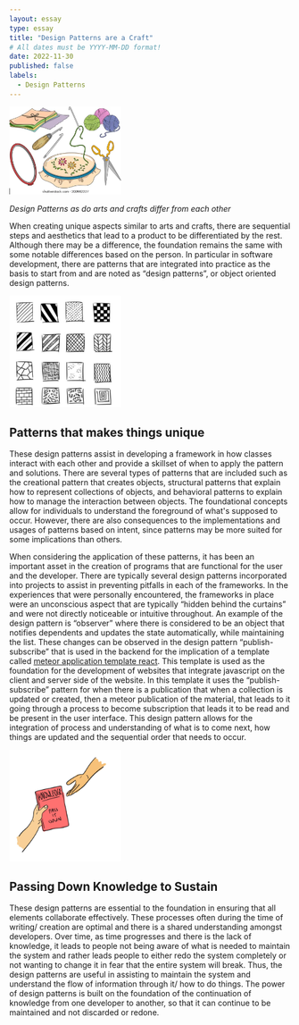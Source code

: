 ```yaml
---
layout: essay
type: essay
title: "Design Patterns are a Craft"
# All dates must be YYYY-MM-DD format!
date: 2022-11-30
published: false
labels:
  - Design Patterns
---
```


<img width="200px" class="rounded float-start pe-4" src="../img/arts.png">

*Design Patterns as do arts and crafts differ from each other* 

When creating unique aspects similar to arts and crafts, there are sequential steps and aesthetics that lead to a product to be differentiated by the rest. Although there may be a difference, the foundation remains the same with some notable differences based on the person. In particular in software development, there are patterns that are integrated into practice as the basis to start from and are noted as “design patterns”, or object oriented design patterns. 

<img width="200px" class="rounded float-start pe-4" src="../img/patterns.png">

## Patterns that makes things unique

These design patterns assist in developing a framework in how classes interact with each other and provide a skillset of when to apply the pattern and solutions. There are several types of patterns that are included such as the creational pattern that creates objects, structural patterns that explain how to represent collections of objects, and behavioral patterns to explain how to manage the interaction between objects. The foundational concepts allow for individuals to understand the foreground of what's supposed to occur. However, there are also consequences to the implementations and usages of patterns based on intent, since patterns may be more suited for some implications than others. 

When considering the application of these patterns, it has been an important asset in the creation of programs that are functional for the user and the developer. There are typically several design patterns incorporated into projects to assist in preventing pitfalls in each of the frameworks. In the experiences that were personally encountered, the frameworks in place were an unconscious aspect that are typically “hidden behind the curtains” and were not directly noticeable or intuitive throughout. An example of the design pattern is “observer” where there is considered to be an object that notifies dependents and updates the state automatically, while maintaining the list. These changes can be observed in the design pattern “publish-subscribe” that is used in the backend for the implication of a template called [meteor application template react](https://github.com/ics-software-engineering/meteor-application-template-react). This template is used as the foundation for the development of websites that integrate javascript on the client and server side of the website. In this template it uses the “publish-subscribe” pattern for when there is a publication that when a collection is updated or created, then a meteor publication of the material, that leads to it going through a process to become subscription that leads it to be read and be present in the user interface. This design pattern allows for the integration of process and understanding of what is to come next, how things are updated and the sequential order that needs to occur. 


<img width="200px" class="rounded float-start pe-4" src="../img/pass-knowledge.png">

## Passing Down Knowledge to Sustain

 These design patterns are essential to the foundation in ensuring that all elements collaborate effectively. These processes often during the time of writing/ creation are optimal and there is a shared understanding amongst developers. Over time, as time progresses and there is the lack of knowledge, it leads to people not being aware of what is needed to maintain the system and rather leads people to either redo the system completely or not wanting to change it in fear that the entire system will break. Thus, the design patterns are useful in assisting to maintain the system and understand the flow of information through it/ how to do things. The power of design patterns is built on the foundation of the continuation of knowledge from one developer to another, so that it can continue to be maintained and not discarded or redone. 
